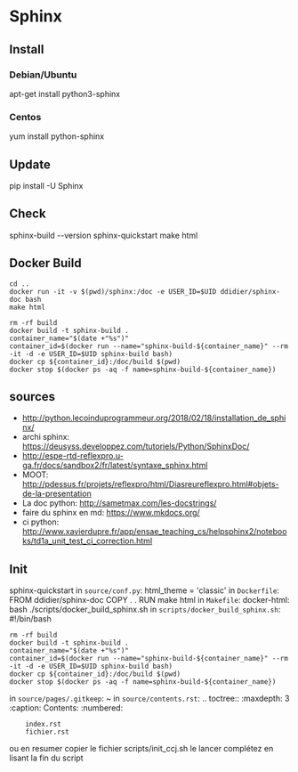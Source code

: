 # Sphinx

## Install

### Debian/Ubuntu
apt-get install python3-sphinx

### Centos
yum install python-sphinx

## Update
pip install -U Sphinx

## Check

sphinx-build --version
sphinx-quickstart
make html

## Docker Build

```
cd ..
docker run -it -v $(pwd)/sphinx:/doc -e USER_ID=$UID ddidier/sphinx-doc bash
make html
```

```
rm -rf build
docker build -t sphinx-build .
container_name="$(date +"%s")"
container_id=$(docker run --name="sphinx-build-${container_name}" --rm -it -d -e USER_ID=$UID sphinx-build bash)
docker cp ${container_id}:/doc/build $(pwd)
docker stop $(docker ps -aq -f name=sphinx-build-${container_name})
```


## sources

* http://python.lecoinduprogrammeur.org/2018/02/18/installation_de_sphinx/
* archi sphinx: https://deusyss.developpez.com/tutoriels/Python/SphinxDoc/
* http://espe-rtd-reflexpro.u-ga.fr/docs/sandbox2/fr/latest/syntaxe_sphinx.html
* MOOT: http://pdessus.fr/projets/reflexpro/html/Diasreureflexpro.html#objets-de-la-presentation
* La doc python: http://sametmax.com/les-docstrings/
* faire du sphinx en md: https://www.mkdocs.org/
* ci python: http://www.xavierdupre.fr/app/ensae_teaching_cs/helpsphinx2/notebooks/td1a_unit_test_ci_correction.html

## Init

sphinx-quickstart
in `source/conf.py`:
    html_theme = 'classic'
in `Dockerfile`:
    FROM ddidier/sphinx-doc
    COPY . .
    RUN make html
in `Makefile`:
    docker-html:
        bash ./scripts/docker_build_sphinx.sh
in `scripts/docker_build_sphinx.sh`:
    #!/bin/bash

    rm -rf build
    docker build -t sphinx-build .
    container_name="$(date +"%s")"
    container_id=$(docker run --name="sphinx-build-${container_name}" --rm -it -d -e USER_ID=$UID sphinx-build bash)
    docker cp ${container_id}:/doc/build $(pwd)
    docker stop $(docker ps -aq -f name=sphinx-build-${container_name})
in `source/pages/.gitkeep`: ~
in `source/contents.rst`:
    .. toctree::
        :maxdepth: 3
        :caption: Contents:
        :numbered:

        index.rst
        fichier.rst


ou en resumer copier le fichier scripts/init_ccj.sh
le lancer
complétez en lisant la fin du script

